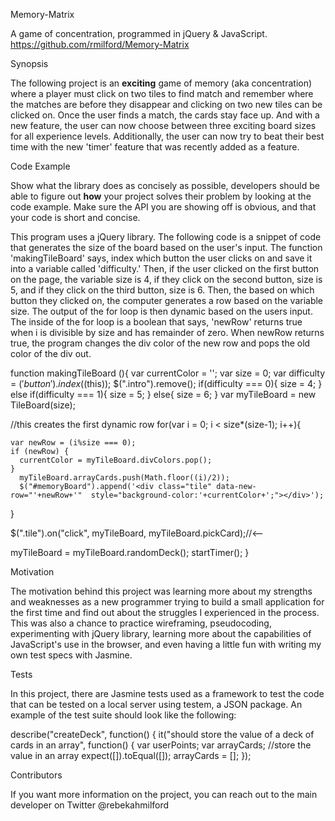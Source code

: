 

Memory-Matrix

A game of concentration, programmed in jQuery & JavaScript.
https://github.com/rmilford/Memory-Matrix

Synopsis

The following project is an <strong>exciting</strong> game of memory (aka concentration) where a player must click on two tiles to find match and remember where the matches are before they disappear and clicking on two new tiles can be clicked on. Once the user finds a match, the cards stay face up. And with a new feature, the user can now choose between three exciting board sizes for all experience levels. Additionally, the user can now try to beat their best time with the new 'timer' feature that was recently added as a feature.


Code Example

Show what the library does as concisely as possible, developers should be able to figure out <strong>how</strong> your project solves their problem by looking at the code example. Make sure the API you are showing off is obvious, and that your code is short and concise.

This program uses a jQuery library. The following code is a snippet of code that generates the size of the board based on the user's input. The function 'makingTileBoard' says, index which button the user clicks on and save it into a variable called 'difficulty.' Then, if the user clicked on the first button on the page, the variable size is 4, if they click on the second button, size is 5, and if they click on the third button, size is 6. Then, the based on which button they clicked on, the computer generates a row based on the variable size. The output of the for loop is then dynamic based on the users input. The inside of the for loop is a boolean that says, 'newRow' returns true when i is divisible by size and has remainder of zero. When newRow returns true, the program changes the div color of the new row and pops the old color of the div out.

function makingTileBoard (){
  var currentColor = '';
  var size = 0;
  var difficulty = $('button').index($(this));
  $(".intro").remove();
  if(difficulty === 0){
    size = 4;
  }
  else if(difficulty === 1){
    size = 5;
  }
  else{
    size = 6;
  }
  var myTileBoard = new TileBoard(size);

  //this creates the first dynamic row
  for(var i = 0; i < size*(size-1); i++){

    var newRow = (i%size === 0);
    if (newRow) {
      currentColor = myTileBoard.divColors.pop();
    }
      myTileBoard.arrayCards.push(Math.floor((i)/2));
      $("#memoryBoard").append('<div class="tile" data-new-row="'+newRow+'"  style="background-color:'+currentColor+';"></div>');
  }

  $(".tile").on("click", myTileBoard, myTileBoard.pickCard);//<--

  myTileBoard = myTileBoard.randomDeck();
  startTimer();
}


Motivation

The motivation behind this project was learning more about my strengths and weaknesses as a new programmer trying to build a small application for the first time and find out about the struggles I experienced in the process. This was also a chance to practice wireframing, pseudocoding, experimenting with jQuery library, learning more about the capabilities of JavaScript's use in the browser, and even having a little fun with writing my own test specs with Jasmine. 


Tests

In this project, there are Jasmine tests used as a framework to test the code that can be tested on a local server using testem, a JSON package. An example of the test suite should look like the following:

describe("createDeck", function() {
  it("should store the value of a deck of cards in an array", function() {
    var userPoints;
    var arrayCards;
    //store the value in an array
    expect([]).toEqual([]);
    arrayCards = [];
  });



Contributors

If you want more information on the project, you can reach out to the main developer on Twitter @rebekahmilford
